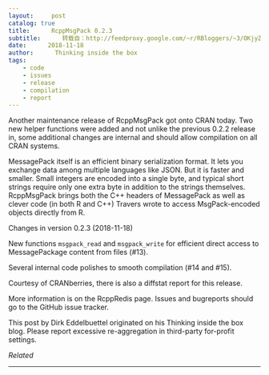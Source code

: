 ```yaml
---
layout:     post
catalog: true
title:      RcppMsgPack 0.2.3
subtitle:      转载自：http://feedproxy.google.com/~r/RBloggers/~3/OKjyZV2YjKk/
date:      2018-11-18
author:      Thinking inside the box
tags:
    - code
    - issues
    - release
    - compilation
    - report
---
```







Another maintenance release of RcppMsgPack got onto CRAN today. Two new helper functions were added and not unlike the previous 0.2.2 release in, some additional changes are internal and should allow compilation on all CRAN systems.

MessagePack itself is an efficient binary serialization format. It lets you exchange data among multiple languages like JSON. But it is faster and smaller. Small integers are encoded into a single byte, and typical short strings require only one extra byte in addition to the strings themselves. RcppMsgPack brings both the C++ headers of MessagePack as well as clever code (in both R and C++) Travers wrote to access MsgPack-encoded objects directly from R.

> 
Changes in version 0.2.3 (2018-11-18)


New functions `msgpack_read` and `msgpack_write` for efficient direct access to MessagePackage content from files (#13).


Several internal code polishes to smooth compilation (#14 and #15).




Courtesy of CRANberries, there is also a diffstat report for this release.

More information is on the RcppRedis page. Issues and bugreports should go to the GitHub issue tracker.


This post by Dirk Eddelbuettel originated on his Thinking inside the box blog. Please report excessive re-aggregation in third-party for-profit settings.




*Related*








---
